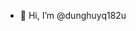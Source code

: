 - 👋 Hi, I’m @dunghuyq182u

<!---
dunghuyq182u/dunghuyq182u is a ✨ special ✨ repository because its `README.md` (this file) appears on your GitHub profile.
You can click the Preview link to take a look at your changes.
--->
